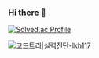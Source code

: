 ### Hi there 👋

[![Solved.ac Profile](http://mazassumnida.wtf/api/generate_badge?boj=james_lee)](https://solved.ac/james_lee)

[![코드트리|실력진단-lkh117](https://banner.codetree.ai/v1/banner/lkh117)](https://www.codetree.ai/profiles/lkh117) 


<!--
**KHwan-lee/KHwan-lee** is a ✨ _special_ ✨ repository because its `README.md` (this file) appears on your GitHub profile.

Here are some ideas to get you started:


- 🔭 I’m currently working on ...
- 🌱 I’m currently learning ...
- 👯 I’m looking to collaborate on ...
- 🤔 I’m looking for help with ...
- 💬 Ask me about ...
- 📫 How to reach me: ...
- 😄 Pronouns: ...
- ⚡ Fun fact: ...
-->
